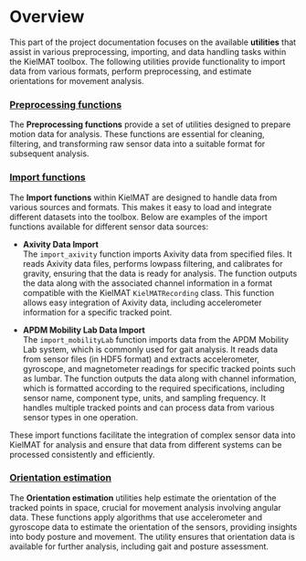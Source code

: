 # Overview

This part of the project documentation focuses on the available **utilities** that assist in various preprocessing, importing, and data handling tasks within the KielMAT toolbox. The following utilities provide functionality to import data from various formats, perform preprocessing, and estimate orientations for movement analysis.


### [Preprocessing functions](preprocessing.md)

The **Preprocessing functions** provide a set of utilities designed to prepare motion data for analysis. These functions are essential for cleaning, filtering, and transforming raw sensor data into a suitable format for subsequent analysis.


### [Import functions](importers.md)

The **Import functions** within KielMAT are designed to handle data from various sources and formats. This makes it easy to load and integrate different datasets into the toolbox. Below are examples of the import functions available for different sensor data sources:

- **Axivity Data Import**  
  The `import_axivity` function imports Axivity data from specified files. It reads Axivity data files, performs lowpass filtering, and calibrates for gravity, ensuring that the data is ready for analysis. The function outputs the data along with the associated channel information in a format compatible with the KielMAT `KielMATRecording` class. This function allows easy integration of Axivity data, including accelerometer information for a specific tracked point.

- **APDM Mobility Lab Data Import**  
  The `import_mobilityLab` function imports data from the APDM Mobility Lab system, which is commonly used for gait analysis. It reads data from sensor files (in HDF5 format) and extracts accelerometer, gyroscope, and magnetometer readings for specific tracked points such as lumbar. The function outputs the data along with channel information, which is formatted according to the required specifications, including sensor name, component type, units, and sampling frequency. It handles multiple tracked points and can process data from various sensor types in one operation.

These import functions facilitate the integration of complex sensor data into KielMAT for analysis and ensure that data from different systems can be processed consistently and efficiently.

### [Orientation estimation](orientation_estimation.md)

The **Orientation estimation** utilities help estimate the orientation of the tracked points in space, crucial for movement analysis involving angular data. These functions apply algorithms that use accelerometer and gyroscope data to estimate the orientation of the sensors, providing insights into body posture and movement. The utility ensures that orientation data is available for further analysis, including gait and posture assessment.
